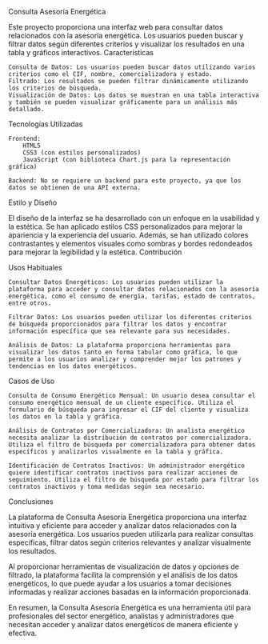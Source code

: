Consulta Asesoría Energética

Este proyecto proporciona una interfaz web para consultar datos relacionados con la asesoría energética. Los usuarios pueden buscar y filtrar datos según diferentes criterios y visualizar los resultados en una tabla y gráficos interactivos.
Características

    Consulta de Datos: Los usuarios pueden buscar datos utilizando varios criterios como el CIF, nombre, comercializadora y estado.
    Filtrado: Los resultados se pueden filtrar dinámicamente utilizando los criterios de búsqueda.
    Visualización de Datos: Los datos se muestran en una tabla interactiva y también se pueden visualizar gráficamente para un análisis más detallado.

Tecnologías Utilizadas

    Frontend:
        HTML5
        CSS3 (con estilos personalizados)
        JavaScript (con biblioteca Chart.js para la representación gráfica)

    Backend: No se requiere un backend para este proyecto, ya que los datos se obtienen de una API externa.

Estilo y Diseño

El diseño de la interfaz se ha desarrollado con un enfoque en la usabilidad y la estética. Se han aplicado estilos CSS personalizados para mejorar la apariencia y la experiencia del usuario. Además, se han utilizado colores contrastantes y elementos visuales como sombras y bordes redondeados para mejorar la legibilidad y la estética.
Contribución

Usos Habituales

    Consultar Datos Energéticos: Los usuarios pueden utilizar la plataforma para acceder y consultar datos relacionados con la asesoría energética, como el consumo de energía, tarifas, estado de contratos, entre otros.

    Filtrar Datos: Los usuarios pueden utilizar los diferentes criterios de búsqueda proporcionados para filtrar los datos y encontrar información específica que sea relevante para sus necesidades.

    Análisis de Datos: La plataforma proporciona herramientas para visualizar los datos tanto en forma tabular como gráfica, lo que permite a los usuarios analizar y comprender mejor los patrones y tendencias en los datos energéticos.

Casos de Uso

    Consulta de Consumo Energético Mensual: Un usuario desea consultar el consumo energético mensual de un cliente específico. Utiliza el formulario de búsqueda para ingresar el CIF del cliente y visualiza los datos en la tabla y gráfica.

    Análisis de Contratos por Comercializadora: Un analista energético necesita analizar la distribución de contratos por comercializadora. Utiliza el filtro de búsqueda por comercializadora para obtener datos específicos y analizarlos visualmente en la tabla y gráfica.

    Identificación de Contratos Inactivos: Un administrador energético quiere identificar contratos inactivos para realizar acciones de seguimiento. Utiliza el filtro de búsqueda por estado para filtrar los contratos inactivos y toma medidas según sea necesario.

Conclusiones

La plataforma de Consulta Asesoría Energética proporciona una interfaz intuitiva y eficiente para acceder y analizar datos relacionados con la asesoría energética. Los usuarios pueden utilizarla para realizar consultas específicas, filtrar datos según criterios relevantes y analizar visualmente los resultados.

Al proporcionar herramientas de visualización de datos y opciones de filtrado, la plataforma facilita la comprensión y el análisis de los datos energéticos, lo que puede ayudar a los usuarios a tomar decisiones informadas y realizar acciones basadas en la información proporcionada.

En resumen, la Consulta Asesoría Energética es una herramienta útil para profesionales del sector energético, analistas y administradores que necesitan acceder y analizar datos energéticos de manera eficiente y efectiva.
